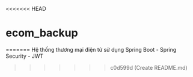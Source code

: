 <<<<<<< HEAD
# ecom_backup
=======
Hệ thống thương mại điện tử sử dụng Spring Boot - Spring Security - JWT
>>>>>>> c0d599d (Create README.md)

